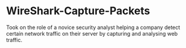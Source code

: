 # WireShark-Capture-Packets
Took on the role of a novice security analyst helping a company detect certain network traffic on their server by capturing and analysing web traffic.
